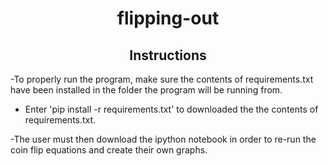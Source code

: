 # <div align="center">flipping-out</div>
## <div align="center"> Instructions </div>



-To properly run the program, make sure the contents of requirements.txt have been installed in the folder the program will be running from.
* Enter 'pip install -r requirements.txt' to downloaded the the contents of requirements.txt.

-The user must then download the ipython notebook in order to re-run the coin flip equations and create their own graphs.
